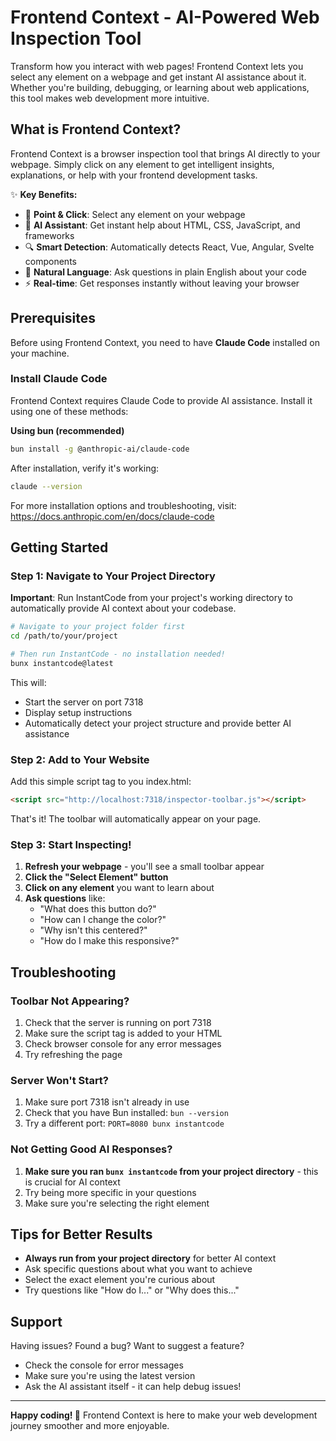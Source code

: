 # Frontend Context - AI-Powered Web Inspection Tool

Transform how you interact with web pages! Frontend Context lets you select any element on a webpage and get instant AI assistance about it. Whether you're building, debugging, or learning about web applications, this tool makes web development more intuitive.

## What is Frontend Context?

Frontend Context is a browser inspection tool that brings AI directly to your webpage. Simply click on any element to get intelligent insights, explanations, or help with your frontend development tasks.

✨ **Key Benefits:**
- 🎯 **Point & Click**: Select any element on your webpage
- 🤖 **AI Assistant**: Get instant help about HTML, CSS, JavaScript, and frameworks
- 🔍 **Smart Detection**: Automatically detects React, Vue, Angular, Svelte components
- 💬 **Natural Language**: Ask questions in plain English about your code
- ⚡ **Real-time**: Get responses instantly without leaving your browser

## Prerequisites

Before using Frontend Context, you need to have **Claude Code** installed on your machine.

### Install Claude Code

Frontend Context requires Claude Code to provide AI assistance. Install it using one of these methods:

**Using bun (recommended)**
```bash
bun install -g @anthropic-ai/claude-code
```

After installation, verify it's working:
```bash
claude --version
```

For more installation options and troubleshooting, visit: https://docs.anthropic.com/en/docs/claude-code

## Getting Started

### Step 1: Navigate to Your Project Directory

**Important**: Run InstantCode from your project's working directory to automatically provide AI context about your codebase.

```bash
# Navigate to your project folder first
cd /path/to/your/project

# Then run InstantCode - no installation needed!
bunx instantcode@latest
```

This will:
- Start the server on port 7318
- Display setup instructions
- Automatically detect your project structure and provide better AI assistance

### Step 2: Add to Your Website

Add this simple script tag to you index.html:

```html
<script src="http://localhost:7318/inspector-toolbar.js"></script>
```

That's it! The toolbar will automatically appear on your page.

### Step 3: Start Inspecting!

1. **Refresh your webpage** - you'll see a small toolbar appear
2. **Click the "Select Element" button** 
3. **Click on any element** you want to learn about
4. **Ask questions** like:
   - "What does this button do?"
   - "How can I change the color?"
   - "Why isn't this centered?"
   - "How do I make this responsive?"

## Troubleshooting

### Toolbar Not Appearing?
1. Check that the server is running on port 7318
2. Make sure the script tag is added to your HTML
3. Check browser console for any error messages
4. Try refreshing the page

### Server Won't Start?
1. Make sure port 7318 isn't already in use
2. Check that you have Bun installed: `bun --version`
3. Try a different port: `PORT=8080 bunx instantcode`

### Not Getting Good AI Responses?
1. **Make sure you ran `bunx instantcode` from your project directory** - this is crucial for AI context
2. Try being more specific in your questions
3. Make sure you're selecting the right element

## Tips for Better Results

- **Always run from your project directory** for better AI context
- Ask specific questions about what you want to achieve
- Select the exact element you're curious about
- Try questions like "How do I..." or "Why does this..."

## Support

Having issues? Found a bug? Want to suggest a feature?
- Check the console for error messages
- Make sure you're using the latest version
- Ask the AI assistant itself - it can help debug issues!

---

**Happy coding! 🚀** Frontend Context is here to make your web development journey smoother and more enjoyable.